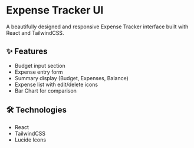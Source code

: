 # Expense Tracker UI

A beautifully designed and responsive Expense Tracker interface built with React and TailwindCSS.

## ✨ Features

- Budget input section
- Expense entry form
- Summary display (Budget, Expenses, Balance)
- Expense list with edit/delete icons
- Bar Chart for comparison

## 🛠️ Technologies

- React
- TailwindCSS
- Lucide Icons
